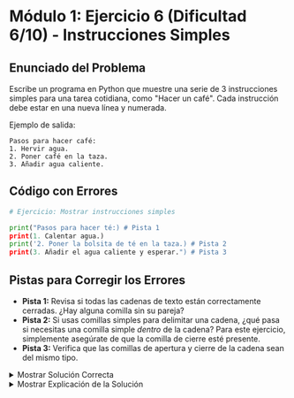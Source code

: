 # Módulo 1: Ejercicio 6 (Dificultad 6/10) - Instrucciones Simples

## Enunciado del Problema

Escribe un programa en Python que muestre una serie de 3 instrucciones simples para una tarea cotidiana, como "Hacer un café". Cada instrucción debe estar en una nueva línea y numerada.

Ejemplo de salida:
```
Pasos para hacer café:
1. Hervir agua.
2. Poner café en la taza.
3. Añadir agua caliente.
```

## Código con Errores

```python
# Ejercicio: Mostrar instrucciones simples

print("Pasos para hacer té:) # Pista 1
print(1. Calentar agua.)
print('2. Poner la bolsita de té en la taza.) # Pista 2
print(3. Añadir el agua caliente y esperar.") # Pista 3
```

## Pistas para Corregir los Errores

*   **Pista 1:** Revisa si todas las cadenas de texto están correctamente cerradas. ¿Hay alguna comilla sin su pareja?
*   **Pista 2:** Si usas comillas simples para delimitar una cadena, ¿qué pasa si necesitas una comilla simple *dentro* de la cadena? Para este ejercicio, simplemente asegúrate de que la comilla de cierre esté presente.
*   **Pista 3:** Verifica que las comillas de apertura y cierre de la cadena sean del mismo tipo.

<details>
<summary>Mostrar Solución Correcta</summary>

```python
# Ejercicio: Mostrar instrucciones simples

print("Pasos para hacer té:") # O café, según el ejemplo original
print("1. Calentar agua.")
print("2. Poner la bolsita de té en la taza.") # O café molido
print("3. Añadir el agua caliente y esperar.")
```

</details>

<details>
<summary>Mostrar Explicación de la Solución</summary>

Este ejercicio se centra en la correcta formación de cadenas de texto y el uso de `print()` para la salida multilínea.

*   **Error 1 Corrección (Comilla de cierre faltante):**
    *   El código original era `print("Pasos para hacer té:)`.
    *   La cadena de texto `Pasos para hacer té:` tiene una comilla doble de apertura pero le falta la comilla doble de cierre.
    *   **Solución:** `print("Pasos para hacer té:")`

*   **Error 2 Corrección (Comilla de cierre faltante con comilla simple):**
    *   El código original era `print('2. Poner la bolsita de té en la taza.)`.
    *   La cadena está delimitada por comillas simples, pero le falta la comilla simple de cierre.
    *   **Solución:** `print('2. Poner la bolsita de té en la taza.')` o, equivalentemente, `print("2. Poner la bolsita de té en la taza.")`

*   **Error 3 Corrección (Comillas de tipo mixto / faltante):**
    *   El código original era `print(3. Añadir el agua caliente y esperar.")`.
    *   Parece que se intentó iniciar una cadena sin comilla de apertura y solo se puso la de cierre. Para que sea una cadena válida, necesita comillas de apertura y cierre del mismo tipo.
    *   **Solución:** `print("3. Añadir el agua caliente y esperar.")`

El programa corregido muestra cada instrucción en una línea separada, como se requiere.
</details>
